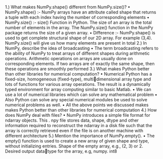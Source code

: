 1.) What makes NumPy.shape() different from 
NumPy.size()?
• NumPy.shape() :- NumPy arrays have an attribute 
called shape that returns a tuple with each index 
having the number of corresponding elements
• NumPy.size() :- size() Function in Python. The size 
of an array is the total number of elements in the 
array. The NumPy.size() function in the NumPy 
package returns the size of a given array.
• Difference :- NumPy.shape() is used to get 
complete structural shape of our 2D array. For 
example (3,4). NumPy.size() will give us how many 
elements are present in total
2.) In NumPy, describe the idea of broadcasting
• The term broadcasting refers to the ability 
of NumPy to treat arrays of different shapes 
during arithmetic operations. Arithmetic 
operations on arrays are usually done on 
corresponding elements. If two arrays are of 
exactly the same shape, then these 
operations are smoothly performed
3.) What makes Python better than other libraries 
for numerical computation?
• Numerical Python has a fixed-size, 
homogeneous (fixed-type), multidimensional array type and lots of functions 
for various array operations. The result is a 
dynamically typed environment for array 
computing similar to basic Matlab.
• We can use a lot of numerical libraries 
which can solve any mathematical problem
• Also Python can solve any special numerical 
modules be used to solve numerical 
problems as well.
• All the above points we discussed makes 
makes Python better than other libraries for 
numerical computation
4.) How does NumPy deal with files?
• NumPy introduces a simple file format for 
ndarray objects. This . npy file stores data, 
shape, dtype and other information 
required to reconstruct the ndarray in a disk 
file such that the array is correctly retrieved 
even if the file is on another machine with 
different architecture
5.) Mention the importance of NumPy.empty().
• The empty() function is used to create a 
new array of given shape and type, without 
initializing entries. Shape of the empty 
array, e.g., (2, 3) or 2. Desired output datatype for the array, e.g, numpy. int8
